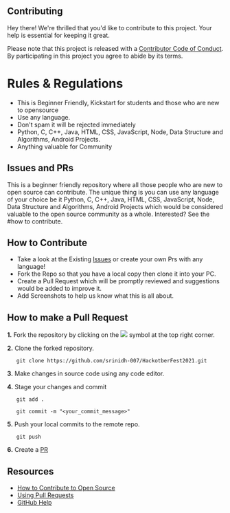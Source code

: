 ## Contributing

Hey there! We're thrilled that you'd like to contribute to this project. Your help is essential for keeping it great.

Please note that this project is released with a [Contributor Code of Conduct](https://github.com/srinidh-007/HackotberFest2021). By participating in this project you agree to abide by its terms.

# Rules & Regulations 

-   This is Beginner Friendly, Kickstart for students and those who are new to opensource 
-   Use any language.
-   Don't spam it will be rejected immediately
-   Python, C, C++, Java, HTML, CSS, JavaScript, Node, Data Structure and Algorithms, Android Projects.
-   Anything valuable for Community

## Issues and PRs

This is a beginner friendly repository where all those people who are new to open source can contribute. The unique thing is you can use any
language of your choice be it Python, C, C++, Java, HTML, CSS, JavaScript, Node, Data Structure and Algorithms, Android Projects which would be considered valuable to the open source community as a whole. Interested? See the #how to contribute.

## How to Contribute

- Take a look at the Existing [Issues](https://github.com/srinidh-007/HackotberFest2021.git) or create your own Prs with any language!
- Fork the Repo so that you have a local copy then clone it into your PC.
- Create a Pull Request which will be promptly reviewed and suggestions would be added to improve it.
- Add Screenshots to help us know what this is all about.

## How to make a Pull Request

**1.** Fork the repository by clicking on the <a href="https://github.com/srinidh-007/HackotberFest2021"><img src="https://img.icons8.com/ios/24/000000/code-fork.png"></a> symbol at the top right corner.

**2.** Clone the forked repository.
```
   git clone https://github.com/srinidh-007/HackotberFest2021.git
```

**3.** Make changes in source code using any code editor.

**4.** Stage your changes and commit

```
   git add .
```

```
   git commit -m "<your_commit_message>"
```

**5.** Push your local commits to the remote repo.

```
   git push 
```

**6.** Create a [PR](https://help.github.com/en/github/collaborating-with-issues-and-pull-requests/creating-a-pull-request)

## Resources

- [How to Contribute to Open Source](https://opensource.guide/how-to-contribute/)
- [Using Pull Requests](https://help.github.com/articles/about-pull-requests/)
- [GitHub Help](https://help.github.com)